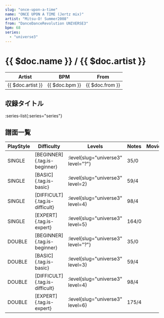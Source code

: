 ```yaml
---
slug: "once-upon-a-time"
name: "ONCE UPON A TIME (Jertz mix)"
artist: "Mitsu-O! Summer2008"
from: "DanceDanceRevolution UNIVERSE3"
bpm: 68
series:
  - "universe3"
---
```


# {{ $doc.name }} / {{ $doc.artist }}

|Artist|BPM|From|
|------|---|----|
|{{ $doc.artist }}|{{ $doc.bpm }}|{{ $doc.from }}|

## 収録タイトル

:series-list{:series="series"}

## 譜面一覧

|PlayStyle|Difficulty|Levels|Notes|Movie|
|---------|----------|------|-----|-----|
|SINGLE|[BEGINNER]{.tag.is-beginner}|<div class="field is-grouped is-grouped-multiline"> :level{slug="universe3" level="?"}</div>|35/0||
|SINGLE|[BASIC]{.tag.is-basic}|<div class="field is-grouped is-grouped-multiline"> :level{slug="universe3" level=2}</div>|59/4||
|SINGLE|[DIFFICULT]{.tag.is-difficult}|<div class="field is-grouped is-grouped-multiline"> :level{slug="universe3" level=4}</div>|98/4||
|SINGLE|[EXPERT]{.tag.is-expert}|<div class="field is-grouped is-grouped-multiline"> :level{slug="universe3" level=5}</div>|164/0||
|DOUBLE|[BEGINNER]{.tag.is-beginner}|<div class="field is-grouped is-grouped-multiline"> :level{slug="universe3" level="?"}</div>|35/0||
|DOUBLE|[BASIC]{.tag.is-basic}|<div class="field is-grouped is-grouped-multiline"> :level{slug="universe3" level=3}</div>|59/4||
|DOUBLE|[DIFFICULT]{.tag.is-difficult}|<div class="field is-grouped is-grouped-multiline"> :level{slug="universe3" level=4}</div>|98/4||
|DOUBLE|[EXPERT]{.tag.is-expert}|<div class="field is-grouped is-grouped-multiline"> :level{slug="universe3" level=6}</div>|175/4||
